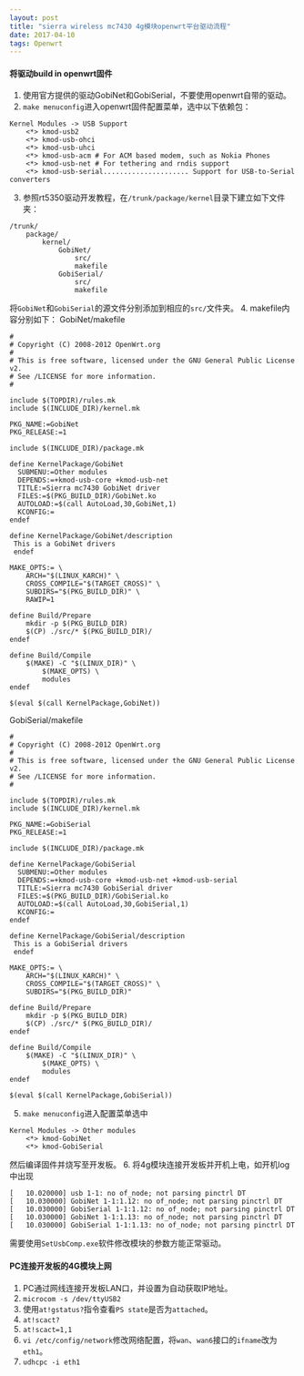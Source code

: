 ```yaml
---
layout: post
title: "sierra wireless mc7430 4g模块openwrt平台驱动流程"
date: 2017-04-10 
tags: Openwrt  
---
```

#### 将驱动build in openwrt固件
1. 使用官方提供的驱动GobiNet和GobiSerial，不要使用openwrt自带的驱动。
2. `make menuconfig`进入openwrt固件配置菜单，选中以下依赖包：
```
Kernel Modules -> USB Support
    <*> kmod-usb2
    <*> kmod-usb-ohci
    <*> kmod-usb-uhci
    <*> kmod-usb-acm # For ACM based modem, such as Nokia Phones
    <*> kmod-usb-net # For tethering and rndis support
    <*> kmod-usb-serial..................... Support for USB-to-Serial converters 
```
3. 参照rt5350驱动开发教程，在`/trunk/package/kernel`目录下建立如下文件夹：
```
/trunk/
    package/
        kernel/
            GobiNet/
                src/
                makefile
            GobiSerial/
                src/
                makefile
```
将`GobiNet`和`GobiSerial`的源文件分别添加到相应的`src/`文件夹。
4. makefile内容分别如下：
GobiNet/makefile
```
#
# Copyright (C) 2008-2012 OpenWrt.org
#
# This is free software, licensed under the GNU General Public License v2.
# See /LICENSE for more information.
#

include $(TOPDIR)/rules.mk
include $(INCLUDE_DIR)/kernel.mk

PKG_NAME:=GobiNet
PKG_RELEASE:=1

include $(INCLUDE_DIR)/package.mk

define KernelPackage/GobiNet
  SUBMENU:=Other modules
  DEPENDS:=+kmod-usb-core +kmod-usb-net
  TITLE:=Sierra mc7430 GobiNet driver
  FILES:=$(PKG_BUILD_DIR)/GobiNet.ko
  AUTOLOAD:=$(call AutoLoad,30,GobiNet,1)
  KCONFIG:=
endef

define KernelPackage/GobiNet/description
 This is a GobiNet drivers
 endef

MAKE_OPTS:= \
	ARCH="$(LINUX_KARCH)" \
	CROSS_COMPILE="$(TARGET_CROSS)" \
	SUBDIRS="$(PKG_BUILD_DIR)" \
	RAWIP=1

define Build/Prepare
	mkdir -p $(PKG_BUILD_DIR)
	$(CP) ./src/* $(PKG_BUILD_DIR)/
endef

define Build/Compile
	$(MAKE) -C "$(LINUX_DIR)" \
		$(MAKE_OPTS) \
		modules
endef

$(eval $(call KernelPackage,GobiNet))
```
GobiSerial/makefile
```
#
# Copyright (C) 2008-2012 OpenWrt.org
#
# This is free software, licensed under the GNU General Public License v2.
# See /LICENSE for more information.
#

include $(TOPDIR)/rules.mk
include $(INCLUDE_DIR)/kernel.mk

PKG_NAME:=GobiSerial
PKG_RELEASE:=1

include $(INCLUDE_DIR)/package.mk

define KernelPackage/GobiSerial
  SUBMENU:=Other modules
  DEPENDS:=+kmod-usb-core +kmod-usb-net +kmod-usb-serial
  TITLE:=Sierra mc7430 GobiSerial driver
  FILES:=$(PKG_BUILD_DIR)/GobiSerial.ko
  AUTOLOAD:=$(call AutoLoad,30,GobiSerial,1)
  KCONFIG:=
endef

define KernelPackage/GobiSerial/description
 This is a GobiSerial drivers
 endef

MAKE_OPTS:= \
	ARCH="$(LINUX_KARCH)" \
	CROSS_COMPILE="$(TARGET_CROSS)" \
	SUBDIRS="$(PKG_BUILD_DIR)"

define Build/Prepare
	mkdir -p $(PKG_BUILD_DIR)
	$(CP) ./src/* $(PKG_BUILD_DIR)/
endef

define Build/Compile
	$(MAKE) -C "$(LINUX_DIR)" \
		$(MAKE_OPTS) \
		modules
endef

$(eval $(call KernelPackage,GobiSerial))
```
5. `make menuconfig`进入配置菜单选中
```
Kernel Modules -> Other modules
    <*> kmod-GobiNet
    <*> kmod-GobiSerial
```
然后编译固件并烧写至开发板。
6. 将4g模块连接开发板并开机上电，如开机log中出现
```
[   10.020000] usb 1-1: no of_node; not parsing pinctrl DT
[   10.030000] GobiNet 1-1:1.12: no of_node; not parsing pinctrl DT
[   10.030000] GobiSerial 1-1:1.12: no of_node; not parsing pinctrl DT
[   10.030000] GobiNet 1-1:1.13: no of_node; not parsing pinctrl DT
[   10.030000] GobiSerial 1-1:1.13: no of_node; not parsing pinctrl DT
```
需要使用`SetUsbComp.exe`软件修改模块的参数方能正常驱动。

#### PC连接开发板的4G模块上网
1. PC通过网线连接开发板LAN口，并设置为自动获取IP地址。
2. `microcom -s /dev/ttyUSB2`
3. 使用`at!gstatus?`指令查看`PS state`是否为`attached`。
4. `at!scact?`
5. `at!scact=1,1`
6. `vi /etc/config/network`修改网络配置，将`wan`、`wan6`接口的`ifname`改为`eth1`。
7. `udhcpc -i eth1`
